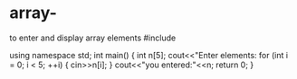 # array-
to enter and display array elements
#include <iostream>
 
 using namespace std;
int main() {
int n[5];
cout<<"Enter elements: 
for (int i = 0; i < 5; ++i) {
cin>>n[i];
}
cout<<"you entered:"<<n;
return 0;
}
